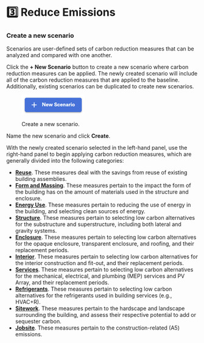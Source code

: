 # 3️⃣ Reduce Emissions

### Create a new scenario

Scenarios are user-defined sets of carbon reduction measures that can be analyzed and compared with one another.&#x20;

Click the **+ New Scenario** button to create a new scenario where carbon reduction measures can be applied. The newly created scenario will include all of the carbon reduction measures that are applied to the baseline. Additionally, existing scenarios can be duplicated to create new scenarios.&#x20;

<div align="left"><figure><img src="../../.gitbook/assets/image (15) (1).png" alt="" width="164"><figcaption><p>Create a new scenario.</p></figcaption></figure></div>

Name the new scenario and click **Create**.&#x20;

With the newly created scenario selected in the left-hand panel, use the right-hand panel to begin applying carbon reduction measures, which are generally divided into the following categories:

* [**Reuse**](carbon-reduction-measures.md#reuse). These measures deal with the savings from reuse of existing building assemblies.
* [**Form and Massing**](carbon-reduction-measures.md#form-and-massing). These measures pertain to the impact the form of the building has on the amount of materials used in the structure and enclosure.&#x20;
* [**Energy Use**](carbon-reduction-measures.md#energy-use). These measures pertain to reducing the use of energy in the building, and selecting clean sources of energy.
* [**Structure**](carbon-reduction-measures.md#structure). These measures pertain to selecting low carbon alternatives for the substructure and superstructure, including both lateral and gravity systems.
* [**Enclosure**](carbon-reduction-measures.md#enclosure). These measures pertain to selecting low carbon alternatives for the opaque enclosure, transparent enclosure, and roofing, and their replacement periods.
* [**Interior**](carbon-reduction-measures.md#interior). These measures pertain to selecting low carbon alternatives for the interior construction and fit-out, and their replacement periods.
* [**Services**](carbon-reduction-measures.md#services). These measures pertain to selecting low carbon alternatives for the mechanical, electrical, and plumbing (MEP) services and PV Array, and their replacement periods.
* [**Refrigerants**](carbon-reduction-measures.md#refrigerants). These measures pertain to selecting low carbon alternatives for the refrigerants used in building services (e.g., HVAC+R).
* [**Sitework**](carbon-reduction-measures.md#sitework). These measures pertain to the hardscape and landscape surrounding the building, and assess their respective potential to add or sequester carbon.
* [**Jobsite**](carbon-reduction-measures.md#jobsite). These measures pertain to the construction-related (A5) emissions.
